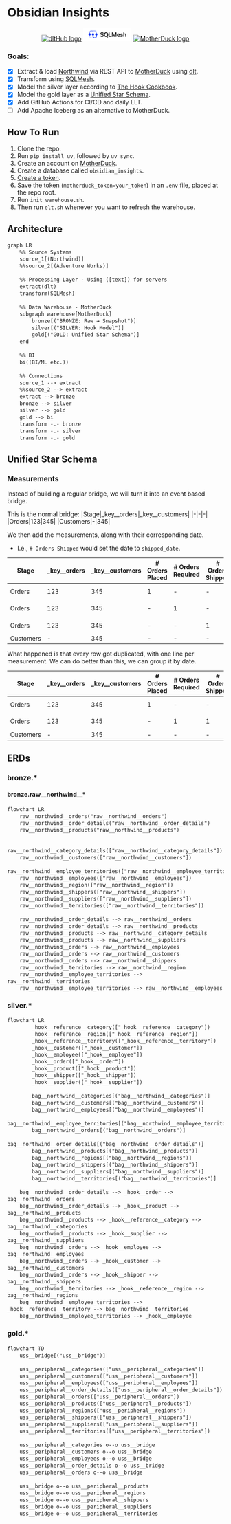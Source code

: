 # Obsidian Insights
<p style="text-align: center; margin: 0;">
    <a href="https://www.dlthub.com"> <img src="https://cdn.sanity.io/images/nsq559ov/production/7f85e56e715b847c5519848b7198db73f793448d-82x25.svg?w=2000&auto=format" alt="dltHub logo" height="30px"></a>
    <a href="https://www.sqlmesh.com"><img src="https://github.com/TobikoData/sqlmesh/blob/main/docs/readme/sqlmesh.png?raw=true" alt="SQLMesh logo" height="30px"></a>
    <a href="https://www.motherduck.com"><img src="https://gist.githubusercontent.com/mattiasthalen/7919bc48c6e0d706bbec96f452f8ea69/raw/f76c2dde8ba0870e0ae52b7eb7f700a40cfda047/motherduck.svg" alt="MotherDuck logo" height="30px"></a>
</p>

### Goals:
- [x] Extract & load [Northwind](https://demodata.grapecity.com/#NorthWind) via REST API to [MotherDuck](https://www.motherduck.com) using [dlt](https://www.dlthub.com).
- [x] Transform using [SQLMesh](https://www.sqlmesh.com).
- [x] Model the silver layer according to [The Hook Cookbook](https://hookcookbook.substack.com/).
- [x] Model the gold layer as a [Unified Star Schema](https://www.amazon.com/Unified-Star-Schema-Resilient-Warehouse/dp/163462887X).
- [x] Add GitHub Actions for CI/CD and daily ELT.
- [ ] Add Apache Iceberg as an alternative to MotherDuck.

## How To Run
1. Clone the repo.
2. Run `pip install uv`, followed by `uv sync`.
4. Create an account on [MotherDuck](https://www.motherduck.com).
5. Create a database called `obsidian_insights`.
6. [Create a token](https://motherduck.com/docs/key-tasks/authenticating-and-connecting-to-motherduck/authenticating-to-motherduck/#authentication-using-an-access-token).
7. Save the token (`motherduck_token=your_token`) in an `.env` file, placed at the repo root.
8. Run `init_warehouse.sh`.
9. Then run `elt.sh` whenever you want to refresh the warehouse.

## Architecture
```mermaid
graph LR
    %% Source Systems
    source_1[(Northwind)]
    %%source_2[(Adventure Works)]
    
    %% Processing Layer - Using ([text]) for servers
    extract(dlt)
    transform(SQLMesh)
    
    %% Data Warehouse - MotherDuck
    subgraph warehouse[MotherDuck]
        bronze[("BRONZE: Raw → Snapshot")]
        silver[("SILVER: Hook Model")]
        gold[("GOLD: Unified Star Schema")]
    end
    
    %% BI
    bi((BI/ML etc.))
    
    %% Connections
    source_1 --> extract
    %%source_2 --> extract
    extract --> bronze
    bronze --> silver
    silver --> gold
    gold --> bi
    transform -.- bronze
    transform -.- silver
    transform -.- gold
```

## Unified Star Schema
### Measurements
Instead of building a regular bridge, we will turn it into an event based bridge.

This is the normal bridge:
|Stage|_key__orders|_key__customers|
|-|-|-|
|Orders|123|345|
|Customers|-|345|

We then add the measurements, along with their corresponding date.
- I.e., `# Orders Shipped` would set the date to `shipped_date`.

|Stage|_key__orders|_key__customers|# Orders Placed|# Orders Required|# Orders Shipped|Date|
|-|-|-|-|-|-|-|
|Orders|123|345|1|-|-|2025-01-01|
|Orders|123|345|-|1|-|2025-01-02|
|Orders|123|345|-|-|1|2025-01-02|
|Customers|-|345|-|-|-|-|

What happened is that every row got duplicated, with one line per measurement.
We can do better than this, we can group it by date.

|Stage|_key__orders|_key__customers|# Orders Placed|# Orders Required|# Orders Shipped|Date|
|-|-|-|-|-|-|-|
|Orders|123|345|1|-|-|2025-01-01|
|Orders|123|345|-|1|1|2025-01-02|
|Customers|-|345|-|-|-|-|

## ERDs
### bronze.*
#### bronze.raw__northwind__*
```mermaid
flowchart LR
    raw__northwind__orders("raw__northwind__orders")
    raw__northwind__order_details("raw__northwind__order_details")
    raw__northwind__products("raw__northwind__products")
    
    raw__northwind__category_details(["raw__northwind__category_details"])
    raw__northwind__customers(["raw__northwind__customers"])
    raw__northwind__employee_territories(["raw__northwind__employee_territories"])
    raw__northwind__employees(["raw__northwind__employees"])
    raw__northwind__region(["raw__northwind__region"])
    raw__northwind__shippers(["raw__northwind__shippers"])
    raw__northwind__suppliers(["raw__northwind__suppliers"])
    raw__northwind__territories(["raw__northwind__territories"])

    raw__northwind__order_details --> raw__northwind__orders
    raw__northwind__order_details --> raw__northwind__products
    raw__northwind__products --> raw__northwind__category_details
    raw__northwind__products --> raw__northwind__suppliers
    raw__northwind__orders --> raw__northwind__employees
    raw__northwind__orders --> raw__northwind__customers
    raw__northwind__orders --> raw__northwind__shippers
    raw__northwind__territories --> raw__northwind__region
    raw__northwind__employee_territories --> raw__northwind__territories
    raw__northwind__employee_territories --> raw__northwind__employees
```

### silver.*
```mermaid
flowchart LR
        _hook__reference__category(["_hook__reference__category"])
        _hook__reference__region(["_hook__reference__region"])
        _hook__reference__territory(["_hook__reference__territory"])
        _hook__customer(["_hook__customer"])
        _hook__employee(["_hook__employee"])
        _hook__order(["_hook__order"])
        _hook__product(["_hook__product"])
        _hook__shipper(["_hook__shipper"])
        _hook__supplier(["_hook__supplier"])
 
        bag__northwind__categories[("bag__northwind__categories")]
        bag__northwind__customers[("bag__northwind__customers")]
        bag__northwind__employees[("bag__northwind__employees")]
        bag__northwind__employee_territories[("bag__northwind__employee_territories")]
        bag__northwind__orders[("bag__northwind__orders")]
        bag__northwind__order_details[("bag__northwind__order_details")]
        bag__northwind__products[("bag__northwind__products")]
        bag__northwind__regions[("bag__northwind__regions")]
        bag__northwind__shippers[("bag__northwind__shippers")]
        bag__northwind__suppliers[("bag__northwind__suppliers")]
        bag__northwind__territories[("bag__northwind__territories")]

    bag__northwind__order_details --> _hook__order --> bag__northwind__orders
    bag__northwind__order_details --> _hook__product --> bag__northwind__products
    bag__northwind__products --> _hook__reference__category --> bag__northwind__categories
    bag__northwind__products --> _hook__supplier --> bag__northwind__suppliers
    bag__northwind__orders --> _hook__employee --> bag__northwind__employees
    bag__northwind__orders --> _hook__customer --> bag__northwind__customers
    bag__northwind__orders --> _hook__shipper --> bag__northwind__shippers
    bag__northwind__territories --> _hook__reference__region --> bag__northwind__regions
    bag__northwind__employee_territories --> _hook__reference__territory --> bag__northwind__territories
    bag__northwind__employee_territories --> _hook__employee
```

### gold.*
```mermaid
flowchart TD
    uss__bridge[("uss__bridge")]

    uss__peripheral__categories(["uss__peripheral__categories"])
    uss__peripheral__customers(["uss__peripheral__customers"])
    uss__peripheral__employees(["uss__peripheral__employees"])
    uss__peripheral__order_details(["uss__peripheral__order_details"])
    uss__peripheral__orders(["uss__peripheral__orders"])
    uss__peripheral__products(["uss__peripheral__products"])
    uss__peripheral__regions(["uss__peripheral__regions"])
    uss__peripheral__shippers(["uss__peripheral__shippers"])
    uss__peripheral__suppliers(["uss__peripheral__suppliers"])
    uss__peripheral__territories(["uss__peripheral__territories"])

    uss__peripheral__categories o--o uss__bridge
    uss__peripheral__customers o--o uss__bridge
    uss__peripheral__employees o--o uss__bridge
    uss__peripheral__order_details o--o uss__bridge
    uss__peripheral__orders o--o uss__bridge
    
    uss__bridge o--o uss__peripheral__products
    uss__bridge o--o uss__peripheral__regions
    uss__bridge o--o uss__peripheral__shippers
    uss__bridge o--o uss__peripheral__suppliers
    uss__bridge o--o uss__peripheral__territories
```

